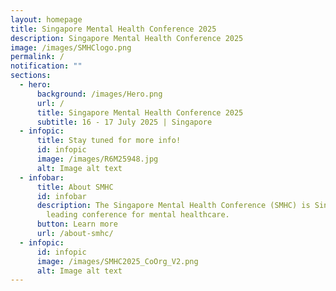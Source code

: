 ```yaml
---
layout: homepage
title: Singapore Mental Health Conference 2025
description: Singapore Mental Health Conference 2025
image: /images/SMHClogo.png
permalink: /
notification: ""
sections:
  - hero:
      background: /images/Hero.png
      url: /
      title: Singapore Mental Health Conference 2025
      subtitle: 16 - 17 July 2025 | Singapore
  - infopic:
      title: Stay tuned for more info!
      id: infopic
      image: /images/R6M25948.jpg
      alt: Image alt text
  - infobar:
      title: About SMHC
      id: infobar
      description: The Singapore Mental Health Conference (SMHC) is Singapore's
        leading conference for mental healthcare.
      button: Learn more
      url: /about-smhc/
  - infopic:
      id: infopic
      image: /images/SMHC2025_CoOrg_V2.png
      alt: Image alt text
---
```

